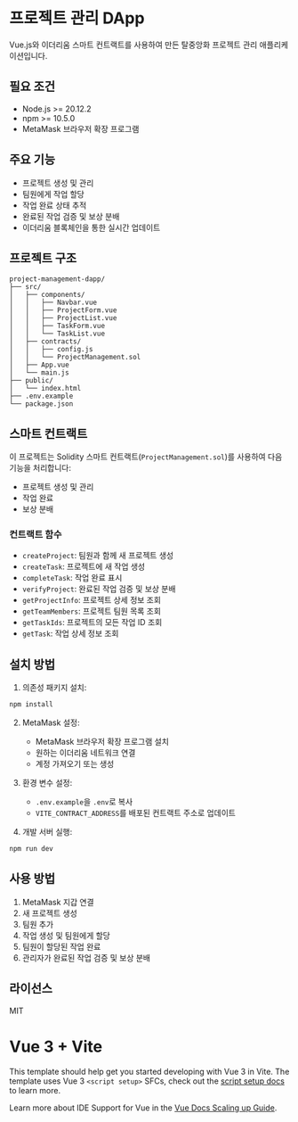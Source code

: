 # 프로젝트 관리 DApp

Vue.js와 이더리움 스마트 컨트랙트를 사용하여 만든 탈중앙화 프로젝트 관리 애플리케이션입니다.

## 필요 조건

- Node.js >= 20.12.2
- npm >= 10.5.0
- MetaMask 브라우저 확장 프로그램

## 주요 기능

- 프로젝트 생성 및 관리
- 팀원에게 작업 할당
- 작업 완료 상태 추적
- 완료된 작업 검증 및 보상 분배
- 이더리움 블록체인을 통한 실시간 업데이트

## 프로젝트 구조

```
project-management-dapp/
├── src/
│   ├── components/
│   │   ├── Navbar.vue
│   │   ├── ProjectForm.vue
│   │   ├── ProjectList.vue
│   │   ├── TaskForm.vue
│   │   └── TaskList.vue
│   ├── contracts/
│   │   ├── config.js
│   │   └── ProjectManagement.sol
│   ├── App.vue
│   └── main.js
├── public/
│   └── index.html
├── .env.example
└── package.json
```

## 스마트 컨트랙트

이 프로젝트는 Solidity 스마트 컨트랙트(`ProjectManagement.sol`)를 사용하여 다음 기능을 처리합니다:
- 프로젝트 생성 및 관리 
- 작업 완료 
- 보상 분배 

### 컨트랙트 함수

- `createProject`: 팀원과 함께 새 프로젝트 생성
- `createTask`: 프로젝트에 새 작업 생성
- `completeTask`: 작업 완료 표시
- `verifyProject`: 완료된 작업 검증 및 보상 분배
- `getProjectInfo`: 프로젝트 상세 정보 조회
- `getTeamMembers`: 프로젝트 팀원 목록 조회
- `getTaskIds`: 프로젝트의 모든 작업 ID 조회
- `getTask`: 작업 상세 정보 조회

## 설치 방법

1. 의존성 패키지 설치:
```bash
npm install
```

2. MetaMask 설정:
   - MetaMask 브라우저 확장 프로그램 설치
   - 원하는 이더리움 네트워크 연결
   - 계정 가져오기 또는 생성

3. 환경 변수 설정:
   - `.env.example`을 `.env`로 복사
   - `VITE_CONTRACT_ADDRESS`를 배포된 컨트랙트 주소로 업데이트

4. 개발 서버 실행:
```bash
npm run dev
```

## 사용 방법

1. MetaMask 지갑 연결
2. 새 프로젝트 생성
3. 팀원 추가
4. 작업 생성 및 팀원에게 할당
5. 팀원이 할당된 작업 완료
6. 관리자가 완료된 작업 검증 및 보상 분배

## 라이선스

MIT

# Vue 3 + Vite

This template should help get you started developing with Vue 3 in Vite. The template uses Vue 3 `<script setup>` SFCs, check out the [script setup docs](https://v3.vuejs.org/api/sfc-script-setup.html#sfc-script-setup) to learn more.

Learn more about IDE Support for Vue in the [Vue Docs Scaling up Guide](https://vuejs.org/guide/scaling-up/tooling.html#ide-support).

